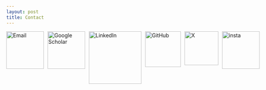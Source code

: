 ```yaml
---
layout: post
title: Contact
---
```

 <!-- <p>E-mail: erencuruk@gmail.com</p>-->

<!--<p>Phone: +90 (232) 311 53 09</p>-->

<div style="display: flex; gap: 10px;">
  <a href="mailto:erencuruk@gmail.com">
    <img src="{{ site.baseurl }}/assets/images/email.png" alt="Email" width="100"/>
  </a>
  <a href="https://scholar.google.com/citations?hl=en&authuser=1&user=b_KYI84AAAAJ">
    <img src="{{ site.baseurl }}/assets/images/Gscholar.png" alt="Google Scholar" width="100"/>
  </a>
  <a href="https://www.linkedin.com/in/eren-y%C4%B1ld%C4%B1z-3376b5101/">
    <img src="{{ site.baseurl }}/assets/images/linkedin.png" alt="LinkedIn" width="140"/>
  </a>
  <a href="https://github.com/erenyildiz33/">
    <img src="{{ site.baseurl }}/assets/images/github-logo_1.png" alt="GitHub" width="95"/>
  </a>
    <a href="https://x.com/erencuruk/">
    <img src="{{ site.baseurl }}/assets/images/X.png" alt="X" width="90"/>
  </a>
    <a href="https://x.com/erencuruk/">
    <img src="{{ site.baseurl }}/assets/images/instagram.png" alt="insta" width="100"/>
  </a>
</div>